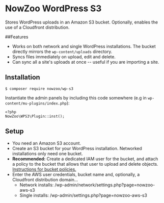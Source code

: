 # NowZoo WordPress S3

Stores WordPress uploads in an Amazon S3 bucket. Optionally, enables the use of a Cloudfront distribution.

##Features

- Works on both network and single WordPress installations. The bucket directly mirrors the `wp-content/uploads` directory.
- Syncs files immediately on upload, edit and delete.
- Can sync all a site's uploads at once -- useful if you are importing a site.

## Installation

````
$ composer require nowzoo/wp-s3
````


Instantiate the admin panels by including this code somewhere (e.g in `wp-content/mu-plugins/index.php`):

````
<?php
NowZoo\WPS3\Plugin::inst();
````

## Setup

- You need an Amazon S3 account.
- Create an S3 bucket for your WordPress installation. Networked installations only need one bucket.
- **Recommended:** Create a dedicated IAM user for the bucket, and attach a policy to the bucket that allows that user to upload and delete objects. [Instructions for bucket policies.](http://docs.aws.amazon.com/AmazonS3/latest/dev/example-bucket-policies.html)
- Enter the AWS user credentials, bucket name and, optionally, a Cloudfront distribution domain...
   - Network installs: /wp-admin/network/settings.php?page=nowzoo-aws-s3
   - Single installs: /wp-admin/settings.php?page=nowzoo-aws-s3   



